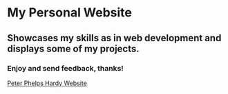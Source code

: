 # My Personal Website

## Showcases my skills as in web development and displays some of my projects.

### Enjoy and send feedback, thanks!

[Peter Phelps Hardy Website](https://peterhardy22.github.io)
